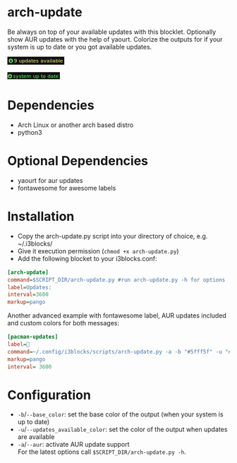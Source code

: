 # arch-update

Be always on top of your available updates with this blocklet. Optionally show AUR updates with the help of yaourt. Colorize the outputs for if your system is up to date or you got available updates.

![](screenshot.png)

![](screenshot2.png)
	
# Dependencies

* Arch Linux or another arch based distro
* python3

# Optional Dependencies

* yaourt for aur updates
* fontawesome for awesome labels

# Installation

* Copy the arch-update.py script into your directory of choice, e.g. ~/.i3blocks/
* Give it execution permission (`chmod +x arch-update.py`)
* Add the following blocket to your i3blocks.conf:

```ini
[arch-update]
command=$SCRIPT_DIR/arch-update.py #run arch-update.py -h for options
label=Updates:
interval=3600
markup=pango
```
Another advanced example with fontawesome label, AUR updates included and custom colors for both messages:
```ini
[pacman-updates]
label=
command=~/.config/i3blocks/scripts/arch-update.py -a -b "#5fff5f" -u "#FFFF85"
markup=pango
interval= 3600
```
# Configuration
- `-b`/`--base_color`: set the base color of the output (when your system is up to date)
- `-u`/`--updates_available_color`: set the color of the output when updates are available
- `-a`/`--aur`: activate AUR update support  
For the latest options call `$SCRIPT_DIR/arch-update.py -h`.
